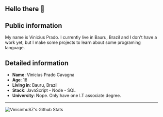 ## Hello there 👋

## Public information

My name is Vinicius Prado. I currently live in Bauru, Brazil and I don't have a work yet, but I make some projects to learn about some programing language.

## Detailed information

* **Name**: Vinicius Prado Cavagna
* **Age**: 18
* **Living in**: Bauru, Brazil
* **Stack**: JavaScript - Node - SQL
* **University**: Nope. Only have one I.T associate degree.

---

<img alt="VinicinhuSZ's Github Stats" src="https://github-readme-stats.vercel.app/api?username=VinicinhuSZ&show_icons=true&hide_border=true" />
